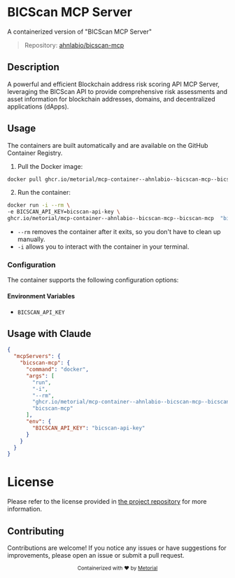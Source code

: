
# BICScan MCP Server

A containerized version of "BICScan MCP Server"

> Repository: [ahnlabio/bicscan-mcp](https://github.com/ahnlabio/bicscan-mcp)

## Description

A powerful and efficient Blockchain address risk scoring API MCP Server, leveraging the BICScan API to provide comprehensive risk assessments and asset information for blockchain addresses, domains, and decentralized applications (dApps).


## Usage

The containers are built automatically and are available on the GitHub Container Registry.

1. Pull the Docker image:

```bash
docker pull ghcr.io/metorial/mcp-container--ahnlabio--bicscan-mcp--bicscan-mcp
```

2. Run the container:

```bash
docker run -i --rm \ 
-e BICSCAN_API_KEY=bicscan-api-key \
ghcr.io/metorial/mcp-container--ahnlabio--bicscan-mcp--bicscan-mcp  "bicscan-mcp"
```

- `--rm` removes the container after it exits, so you don't have to clean up manually.
- `-i` allows you to interact with the container in your terminal.



### Configuration

The container supports the following configuration options:




#### Environment Variables

- `BICSCAN_API_KEY`




## Usage with Claude

```json
{
  "mcpServers": {
    "bicscan-mcp": {
      "command": "docker",
      "args": [
        "run",
        "-i",
        "--rm",
        "ghcr.io/metorial/mcp-container--ahnlabio--bicscan-mcp--bicscan-mcp",
        "bicscan-mcp"
      ],
      "env": {
        "BICSCAN_API_KEY": "bicscan-api-key"
      }
    }
  }
}
```

# License

Please refer to the license provided in [the project repository](https://github.com/ahnlabio/bicscan-mcp) for more information.

## Contributing

Contributions are welcome! If you notice any issues or have suggestions for improvements, please open an issue or submit a pull request.

<div align="center">
  <sub>Containerized with ❤️ by <a href="https://metorial.com">Metorial</a></sub>
</div>
  